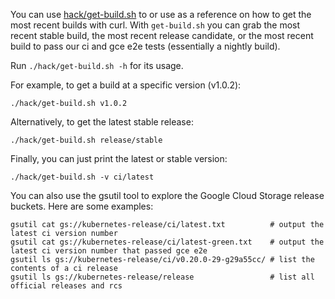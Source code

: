 
You can use [hack/get-build.sh](http://releases.k8s.io/{{page.githubbranch}}/hack/get-build.sh) to or use as a reference on how to get the most recent builds with curl. With `get-build.sh` you can grab the most recent stable build, the most recent release candidate, or the most recent build to pass our ci and gce e2e tests (essentially a nightly build).

Run `./hack/get-build.sh -h` for its usage.

For example, to get a build at a specific version (v1.0.2):

```shell
./hack/get-build.sh v1.0.2
```

Alternatively, to get the latest stable release:

```shell
./hack/get-build.sh release/stable
```

Finally, you can just print the latest or stable version:

```shell
./hack/get-build.sh -v ci/latest
```

You can also use the gsutil tool to explore the Google Cloud Storage release buckets. Here are some examples:

```shell
gsutil cat gs://kubernetes-release/ci/latest.txt          # output the latest ci version number
gsutil cat gs://kubernetes-release/ci/latest-green.txt    # output the latest ci version number that passed gce e2e
gsutil ls gs://kubernetes-release/ci/v0.20.0-29-g29a55cc/ # list the contents of a ci release
gsutil ls gs://kubernetes-release/release                 # list all official releases and rcs
```
